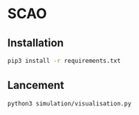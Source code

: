 # SCAO

## Installation
```bash
pip3 install -r requirements.txt
```

## Lancement
```bash
python3 simulation/visualisation.py
```
